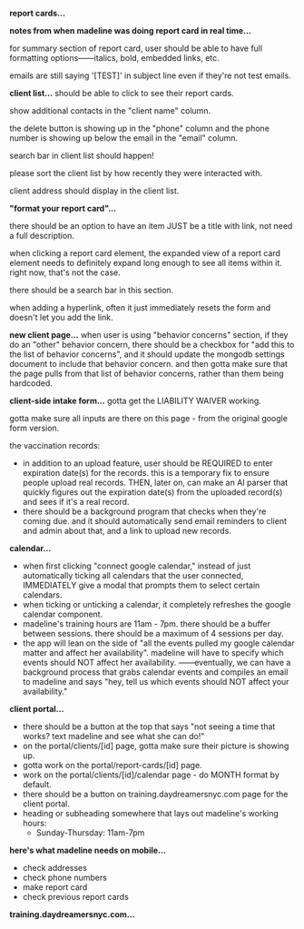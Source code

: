 **report cards...**

<!-- the preview for bullet points is not correct. it looks correct when clickign "click to edit", but not otherwise. -->

<!-- getting error `NotFoundError: Failed to execute 'removeChild' on 'Node': The node to be removed is not a child of this node.` when:
- user clicks "click to edit" on a bullet point in report card
- user adds a link to some text
- user clicks that link -->

<!-- user loses all progress on a report card if they click away from it. we should have it save to mongodb WHILE user is working on report card, not just after they click "create report card". -->

<!-- please make the date not be "2025-08-11" format; it should be "August 11, 2025" format. -->

**notes from when madeline was doing report card in real time...**

for summary section of report card, user should be able to have full formatting options——italics, bold, embedded links, etc.

<!-- in report card email, it should JUST be first name of client - not full name. -->

<!-- get rid of "key points" section in report card email. -->

emails are still saying '[TEST]' in subject line even if they're not test emails.

**client list...**
should be able to click to see their report cards.

show additional contacts in the "client name" column.

the delete button is showing up in the "phone" column and the phone number is showing up below the email in the "email" column.

search bar in client list should happen!

please sort the client list by how recently they were interacted with.

client address should display in the client list.


**"format your report card"...**
<!-- delete button on items is not working. -->

<!-- adding an item adds that element to each element. -->

there should be an option to have an item JUST be a title with link, not need a full description.

when clicking a report card element, the expanded view of a report card element needs to definitely expand long enough to see all items within it. right now, that's not the case.

there should be a search bar in this section.

when adding a hyperlink, often it just immediately resets the form and doesn't let you add the link.


**new client page...**
when user is using "behavior concerns" section, if they do an "other" behavior concern, there should be a checkbox for "add this to the list of behavior concerns", and it should update the mongodb settings document to include that behavior concern. and then gotta make sure that the page pulls from that list of behavior concerns, rather than them being hardcoded. 


**client-side intake form...**
gotta get the LIABILITY WAIVER working.

gotta make sure all inputs are there on this page - from the original google form version.

the vaccination records: 
- in addition to an upload feature, user should be REQUIRED to enter expiration date(s) for the records. this is a temporary fix to ensure people upload real records. THEN, later on, can make an AI parser that quickly figures out the expiration date(s) from the uploaded record(s) and sees if it's a real record.
- there should be a background program that checks when they're coming due. and it should automatically send email reminders to client and admin about that, and a link to upload new records. 


**calendar...**
- when first clicking "connect google calendar," instead of just automatically ticking all calendars that the user connected, IMMEDIATELY give a modal that prompts them to select certain calendars.
- when ticking or unticking a calendar, it completely refreshes the google calendar component. 
- madeline's training hours are 11am - 7pm. there should be a buffer between sessions. there should be a maximum of 4 sessions per day.
- the app will lean on the side of "all the events pulled my google calendar matter and affect her availability". madeline will have to specify which events should NOT affect her availability. 
——eventually, we can have a background process that grabs calendar events and compiles an email to madeline and says "hey, tell us which events should NOT affect your availability."


**client portal...**
- there should be a button at the top that says "not seeing a time that works? text madeline and see what she can do!"
- on the portal/clients/[id] page, gotta make sure their picture is showing up.
- gotta work on the portal/report-cards/[id] page.
- work on the portal/clients/[id]/calendar page - do MONTH format by default.
- there should be a button on training.daydreamersnyc.com page for the client portal.
- heading or subheading somewhere that lays out madeline's working hours:
  - Sunday-Thursday: 11am-7pm


**here's what madeline needs on mobile...**
- check addresses
- check phone numbers
- make report card
- check previous report cards

**training.daydreamersnyc.com...**
<!-- - update mobile view for landing page. it looks BAD right now.
- heading or subheading somewhere that lays out madeline's working hours:
  - Sunday-Thursday: 11am-7pm -->